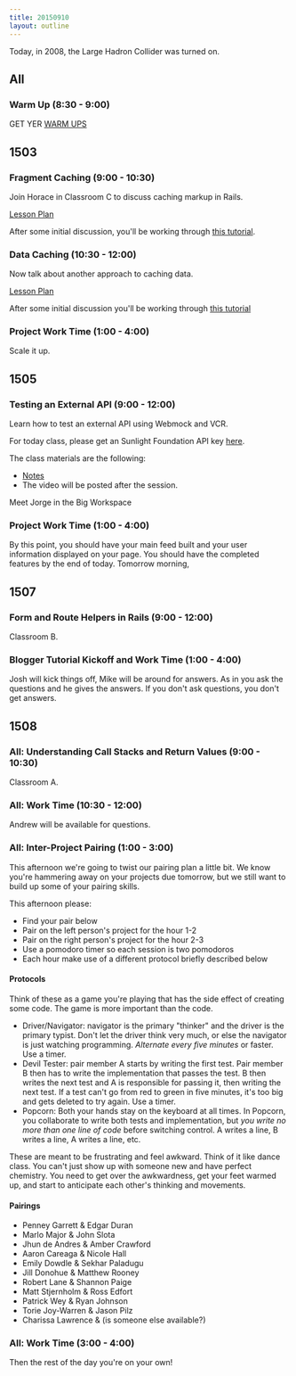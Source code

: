 ```yaml
---
title: 20150910
layout: outline
---
```


Today, in 2008, the Large Hadron Collider was turned on.

## All

### Warm Up (8:30 - 9:00)

GET YER [WARM UPS](https://thewarmup.herokuapp.com/)


## 1503

### Fragment Caching (9:00 - 10:30)

Join Horace in Classroom C to discuss caching markup in Rails.

[Lesson Plan](https://github.com/turingschool/lesson_plans/blob/master/ruby_04-apis_and_scalability/key_based_caching.markdown)

After some initial discussion, you'll be working through [this tutorial](https://github.com/turingschool/lesson_plans/blob/master/ruby_04-apis_and_scalability/key_based_caching.markdown).


### Data Caching (10:30 - 12:00)

Now talk about another approach to caching data.

[Lesson Plan](https://github.com/turingschool/lesson_plans/blob/master/ruby_04-apis_and_scalability/caching_data.markdown)

After some initial discussion you'll be working through
[this tutorial](http://tutorials.jumpstartlab.com/topics/performance/caching_data.html)

### Project Work Time (1:00 - 4:00)

Scale it up.

## 1505

### Testing an External API (9:00 - 12:00)

Learn how to test an external API using Webmock and VCR.

For today class, please get an Sunlight Foundation API key [here](http://sunlightfoundation.com/api/accounts/register/).

The class materials are the following:

* [Notes](https://www.dropbox.com/s/jr1j95burs3dz14/Turing%20-%20Testing%20an%20External%20API%20%28Notes%29.pages?dl=0)
* The video will be posted after the session.

Meet Jorge in the Big Workspace

### Project Work Time (1:00 - 4:00)

By this point, you should have your main feed built and your user information displayed on your page. You should have the completed features by the end of today. Tomorrow morning,

## 1507

### Form and Route Helpers in Rails (9:00 - 12:00)

Classroom B.

### Blogger Tutorial Kickoff and Work Time (1:00 - 4:00)

Josh will kick things off, Mike will be around for answers.
As in you ask the questions and he gives the answers. If you don't ask
questions, you don't get answers.


## 1508

### All: Understanding Call Stacks and Return Values (9:00 - 10:30)

Classroom A.

### All: Work Time (10:30 - 12:00)

Andrew will be available for questions.

### All: Inter-Project Pairing (1:00 - 3:00)

This afternoon we're going to twist our pairing plan a little bit. We know
you're hammering away on your projects due tomorrow, but we still want to build
up some of your pairing skills.

This afternoon please:

* Find your pair below
* Pair on the left person's project for the hour 1-2
* Pair on the right person's project for the hour 2-3
* Use a pomodoro timer so each session is two pomodoros
* Each hour make use of a different protocol briefly described below

#### Protocols

Think of these as a game you're playing that has the side effect of creating some
code. The game is more important than the code.

* Driver/Navigator: navigator is the primary "thinker" and the driver is the
primary typist. Don't let the driver think very much, or else the navigator is
just watching programming. *Alternate every five minutes* or faster. Use a timer.
* Devil Tester: pair member A starts by writing the first test. Pair member B then
has to write the implementation that passes the test. B then writes the next test
and A is responsible for passing it, then writing the next test. If a test can't
go from red to green in five minutes, it's too big and gets deleted to try again.
Use a timer.
* Popcorn: Both your hands stay on the keyboard at all times. In Popcorn, you
collaborate to write both tests and implementation, but *you write no more than
one line of code* before switching control. A writes a line, B writes a line, A
writes a line, etc.

These are meant to be frustrating and feel awkward. Think of it like dance class.
You can't just show up with someone new and have perfect chemistry. You need to
get over the awkwardness, get your feet warmed up, and start to anticipate each
other's thinking and movements.

#### Pairings

* Penney Garrett & Edgar Duran
* Marlo Major & John Slota
* Jhun de Andres & Amber Crawford
* Aaron Careaga & Nicole Hall
* Emily Dowdle & Sekhar Paladugu
* Jill Donohue & Matthew Rooney
* Robert Lane & Shannon Paige
* Matt Stjernholm & Ross Edfort
* Patrick Wey & Ryan Johnson
* Torie Joy-Warren & Jason Pilz
* Charissa Lawrence & (is someone else available?)

### All: Work Time (3:00 - 4:00)

Then the rest of the day you're on your own!
